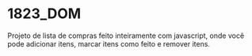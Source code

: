# 1823_DOM


Projeto de lista de compras feito inteiramente com javascript, onde você pode adicionar itens, marcar itens como feito e remover itens.
